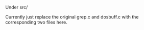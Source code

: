 Under src/

Currently just replace the original grep.c and dosbuff.c with the corresponding two files here.
